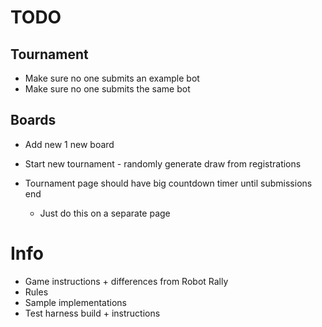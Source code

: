 # TODO

## Tournament
- Make sure no one submits an example bot
- Make sure no one submits the same bot

## Boards
- Add new 1 new board

- Start new tournament - randomly generate draw from registrations
- Tournament page should have big countdown timer until submissions end
    - Just do this on a separate page
    
# Info
- Game instructions + differences from Robot Rally
- Rules
- Sample implementations
- Test harness build + instructions
